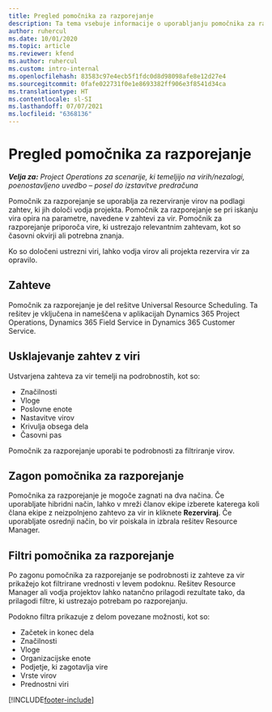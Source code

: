 ```yaml
---
title: Pregled pomočnika za razporejanje
description: Ta tema vsebuje informacije o uporabljanju pomočnika za razporejanje pri rezervaciji virov.
author: ruhercul
ms.date: 10/01/2020
ms.topic: article
ms.reviewer: kfend
ms.author: ruhercul
ms.custom: intro-internal
ms.openlocfilehash: 83583c97e4ecb5f1fdc0d8d98098afe8e12d27e4
ms.sourcegitcommit: 0fafe022731f0e1e8693382ff906e3f8541d34ca
ms.translationtype: HT
ms.contentlocale: sl-SI
ms.lasthandoff: 07/07/2021
ms.locfileid: "6368136"
---
```

# <a name="schedule-assistant-overview"></a>Pregled pomočnika za razporejanje

_**Velja za:** Project Operations za scenarije, ki temeljijo na virih/nezalogi, poenostavljeno uvedbo – posel do izstavitve predračuna_

Pomočnik za razporejanje se uporablja za rezerviranje virov na podlagi zahtev, ki jih določi vodja projekta. Pomočnik za razporejanje se pri iskanju vira opira na parametre, navedene v zahtevi za vir. Pomočnik za razporejanje priporoča vire, ki ustrezajo relevantnim zahtevam, kot so časovni okvirji ali potrebna znanja.

Ko so določeni ustrezni viri, lahko vodja virov ali projekta rezervira vir za opravilo.

## <a name="prerequisites"></a>Zahteve

Pomočnik za razporejanje je del rešitve Universal Resource Scheduling. Ta rešitev je vključena in nameščena v aplikacijah Dynamics 365 Project Operations, Dynamics 365 Field Service in Dynamics 365 Customer Service.

## <a name="matching-requirements-and-resources"></a>Usklajevanje zahtev z viri

Ustvarjena zahteva za vir temelji na podrobnostih, kot so:

-   Značilnosti
-   Vloge
-   Poslovne enote
-   Nastavitve virov
-   Krivulja obsega dela
-   Časovni pas

Pomočnik za razporejanje uporabi te podrobnosti za filtriranje virov.

## <a name="launch-the-schedule-assistant"></a>Zagon pomočnika za razporejanje

Pomočnika za razporejanje je mogoče zagnati na dva načina. Če uporabljate hibridni način, lahko v mreži članov ekipe izberete katerega koli člana ekipe z neizpolnjeno zahtevo za vir in kliknete **Rezerviraj**. Če uporabljate osrednji način, bo vir poiskala in izbrala rešitev Resource Manager.

## <a name="schedule-assistant-filters"></a>Filtri pomočnika za razporejanje

Po zagonu pomočnika za razporejanje se podrobnosti iz zahteve za vir prikažejo kot filtrirane vrednosti v levem podoknu. Rešitev Resource Manager ali vodja projektov lahko natančno prilagodi rezultate tako, da prilagodi filtre, ki ustrezajo potrebam po razporejanju.

Podokno filtra prikazuje z delom povezane možnosti, kot so:

-   Začetek in konec dela
-   Značilnosti
-   Vloge
-   Organizacijske enote
-   Podjetje, ki zagotavlja vire
-   Vrste virov
-   Prednostni viri


[!INCLUDE[footer-include](../includes/footer-banner.md)]